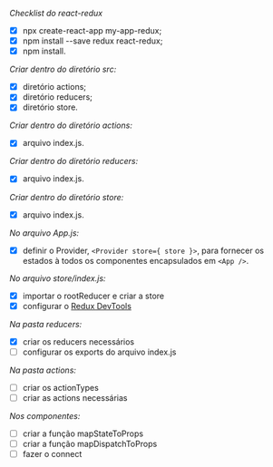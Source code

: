 *Checklist do react-redux*
- [x] npx create-react-app my-app-redux;
- [x] npm install --save redux react-redux;
- [x] npm install.

*Criar dentro do diretório src:*
- [x] diretório actions;
- [x] diretório reducers;
- [x] diretório store.

*Criar dentro do diretório actions:*
- [x] arquivo index.js.

*Criar dentro do diretório reducers:*
- [x] arquivo index.js.

*Criar dentro do diretório store:*
- [x] arquivo index.js.

*No arquivo App.js:*
- [x] definir o Provider, `<Provider store={ store }>`, para fornecer os estados à todos os componentes encapsulados em `<App />`.

*No arquivo store/index.js:*
- [x] importar o rootReducer e criar a store
- [x] configurar o [Redux DevTools](https://github.com/reduxjs/redux-devtools)

*Na pasta reducers:*
- [x] criar os reducers necessários
- [ ] configurar os exports do arquivo index.js

*Na pasta actions:*
- [ ] criar os actionTypes
- [ ] criar as actions necessárias

*Nos componentes:*
- [ ] criar a função mapStateToProps
- [ ] criar a função mapDispatchToProps
- [ ] fazer o connect
